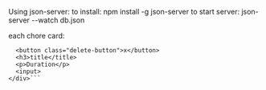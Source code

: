 Using json-server:
to install:
    npm install -g json-server
to start server:
  json-server --watch db.json

  each chore card: 
  ```<div class="chore-card">
    <button class="delete-button">x</button>
    <h3>title</title>
    <p>Duration</p>
    <input>
</div>```
